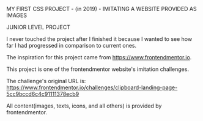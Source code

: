 MY FIRST CSS PROJECT - (in 2019) - IMITATING A WEBSITE PROVIDED AS IMAGES

JUNIOR LEVEL PROJECT

I never touched the project after I finished it because I wanted to see how far I had progressed in comparison to current ones.

The inspiration for this project came from https://www.frontendmentor.io.

This project is one of the frontendmentor website's imitation challenges.

The challenge's original URL is:
https://www.frontendmentor.io/challenges/clipboard-landing-page-5cc9bccd6c4c91111378ecb9

All content(images, texts, icons, and all others) is provided by frontendmentor.
